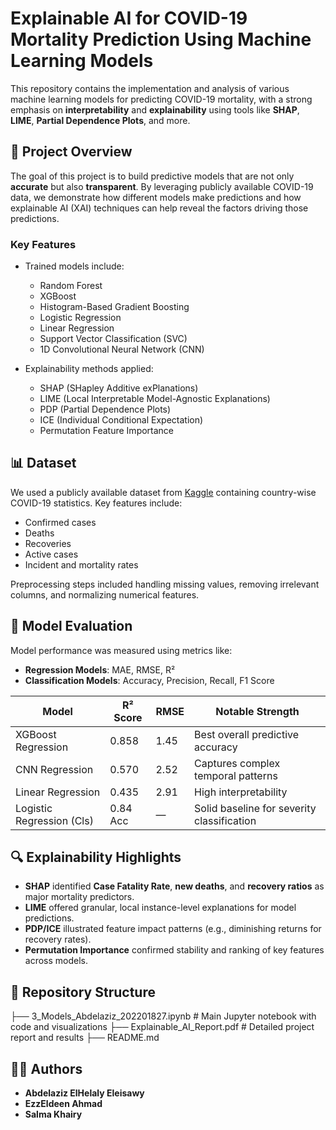 # Explainable AI for COVID-19 Mortality Prediction Using Machine Learning Models

This repository contains the implementation and analysis of various machine learning models for predicting COVID-19 mortality, with a strong emphasis on **interpretability** and **explainability** using tools like **SHAP**, **LIME**, **Partial Dependence Plots**, and more.

## 🧠 Project Overview

The goal of this project is to build predictive models that are not only **accurate** but also **transparent**. By leveraging publicly available COVID-19 data, we demonstrate how different models make predictions and how explainable AI (XAI) techniques can help reveal the factors driving those predictions.

### Key Features

- Trained models include:
  - Random Forest
  - XGBoost
  - Histogram-Based Gradient Boosting
  - Logistic Regression
  - Linear Regression
  - Support Vector Classification (SVC)
  - 1D Convolutional Neural Network (CNN)

- Explainability methods applied:
  - SHAP (SHapley Additive exPlanations)
  - LIME (Local Interpretable Model-Agnostic Explanations)
  - PDP (Partial Dependence Plots)
  - ICE (Individual Conditional Expectation)
  - Permutation Feature Importance

## 📊 Dataset

We used a publicly available dataset from [Kaggle](https://www.kaggle.com/imdevskp/covid-19-dataset) containing country-wise COVID-19 statistics. Key features include:

- Confirmed cases
- Deaths
- Recoveries
- Active cases
- Incident and mortality rates

Preprocessing steps included handling missing values, removing irrelevant columns, and normalizing numerical features.

## 🧪 Model Evaluation

Model performance was measured using metrics like:

- **Regression Models**: MAE, RMSE, R²
- **Classification Models**: Accuracy, Precision, Recall, F1 Score

| Model                    | R² Score | RMSE  | Notable Strength                                   |
|--------------------------|----------|--------|----------------------------------------------------|
| XGBoost Regression       | 0.858    | 1.45   | Best overall predictive accuracy                   |
| CNN Regression           | 0.570    | 2.52   | Captures complex temporal patterns                |
| Linear Regression        | 0.435    | 2.91   | High interpretability                              |
| Logistic Regression (Cls)| 0.84 Acc | —      | Solid baseline for severity classification         |

## 🔍 Explainability Highlights

- **SHAP** identified **Case Fatality Rate**, **new deaths**, and **recovery ratios** as major mortality predictors.
- **LIME** offered granular, local instance-level explanations for model predictions.
- **PDP/ICE** illustrated feature impact patterns (e.g., diminishing returns for recovery rates).
- **Permutation Importance** confirmed stability and ranking of key features across models.

## 📁 Repository Structure
├── 3_Models_Abdelaziz_202201827.ipynb # Main Jupyter notebook with code and visualizations
├── Explainable_AI_Report.pdf # Detailed project report and results
├── README.md 

## 🧑‍💻 Authors

- **Abdelaziz ElHelaly Eleisawy**
- **EzzEldeen Ahmad**
- **Salma Khairy**












